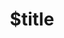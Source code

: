 ---
title: $title
second_title: Référence de l'API Aspose.Diagram pour .NET
description: $description
type: docs
weight: $weight
url: /fr/net/$ref/
---